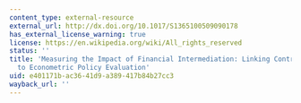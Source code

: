 ```yaml
---
content_type: external-resource
external_url: http://dx.doi.org/10.1017/S1365100509090178
has_external_license_warning: true
license: https://en.wikipedia.org/wiki/All_rights_reserved
status: ''
title: 'Measuring the Impact of Financial Intermediation: Linking Contract Theory
  to Econometric Policy Evaluation'
uid: e401171b-ac36-41d9-a389-417b84b27cc3
wayback_url: ''
---
```


